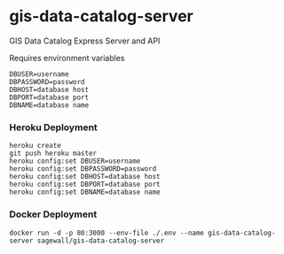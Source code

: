 # gis-data-catalog-server
GIS Data Catalog Express Server and API

Requires environment variables
```
DBUSER=username
DBPASSWORD=password
DBHOST=database host
DBPORT=database port
DBNAME=database name
```

### Heroku Deployment
```
heroku create
git push heroku master
heroku config:set DBUSER=username
heroku config:set DBPASSWORD=password
heroku config:set DBHOST=database host
heroku config:set DBPORT=database port
heroku config:set DBNAME=database name
```

### Docker Deployment
```
docker run -d -p 80:3000 --env-file ./.env --name gis-data-catalog-server sagewall/gis-data-catalog-server
```